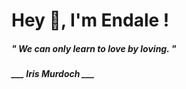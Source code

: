 <h1 title="head"> Hey 👋, I'm Endale !</h1>

**<h5><i>" We can only learn to love by loving. "</i></h5>**

*<b>___ Iris Murdoch ___</b>*
